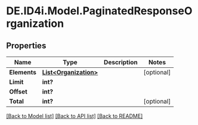 # DE.ID4i.Model.PaginatedResponseOrganization
## Properties

Name | Type | Description | Notes
------------ | ------------- | ------------- | -------------
**Elements** | [**List&lt;Organization&gt;**](Organization.md) |  | [optional] 
**Limit** | **int?** |  | 
**Offset** | **int?** |  | 
**Total** | **int?** |  | [optional] 

[[Back to Model list]](../README.md#documentation-for-models) [[Back to API list]](../README.md#documentation-for-api-endpoints) [[Back to README]](../README.md)


